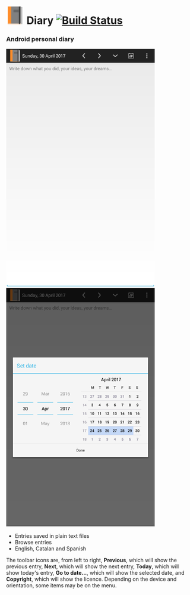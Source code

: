 # ![Logo](src/main/res/drawable-mdpi/icon.png) Diary [![Build Status](https://travis-ci.org/billthefarmer/diary.svg?branch=master)](https://travis-ci.org/billthefarmer/diary)
### Android personal diary
![Diary](https://github.com/billthefarmer/billthefarmer.github.io/raw/master/images/diary/Diary.png) ![Calendar](https://github.com/billthefarmer/billthefarmer.github.io/raw/master/images/diary/Calendar.png)

* Entries saved in plain text files
* Browse entries
* English, Catalan and Spanish

The toolbar icons are, from left to right, **Previous**, which will
show the previous entry, **Next**, which will show the next entry,
**Today**, which will show today's entry, **Go to date...**, which
will show the selected date, and **Copyright**, which will show the
licence. Depending on the device and orientation, some items may be on
the menu.

